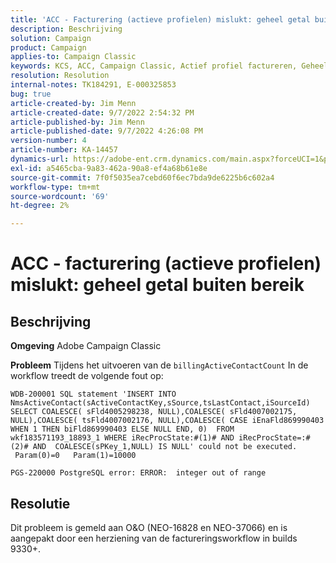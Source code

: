 ```yaml
---
title: 'ACC - Facturering (actieve profielen) mislukt: geheel getal buiten bereik'''
description: Beschrijving
solution: Campaign
product: Campaign
applies-to: Campaign Classic
keywords: KCS, ACC, Campaign Classic, Actief profiel factureren, Geheel getal, buiten bereik
resolution: Resolution
internal-notes: TK184291, E-000325853
bug: true
article-created-by: Jim Menn
article-created-date: 9/7/2022 2:54:32 PM
article-published-by: Jim Menn
article-published-date: 9/7/2022 4:26:08 PM
version-number: 4
article-number: KA-14457
dynamics-url: https://adobe-ent.crm.dynamics.com/main.aspx?forceUCI=1&pagetype=entityrecord&etn=knowledgearticle&id=4147fbf5-bc2e-ed11-9db1-0022480866ad
exl-id: a5465cba-9a83-462a-90a8-ef4a68b61e8e
source-git-commit: 7f0f5035ea7cebd60f6ec7bda9de6225b6c602a4
workflow-type: tm+mt
source-wordcount: '69'
ht-degree: 2%

---
```


# ACC - facturering (actieve profielen) mislukt: geheel getal buiten bereik

## Beschrijving


<b>Omgeving</b>
Adobe Campaign Classic

<b>Probleem</b>
Tijdens het uitvoeren van de `billingActiveContactCount` In de workflow treedt de volgende fout op:


```
WDB-200001 SQL statement 'INSERT INTO NmsActiveContact(sActiveContactKey,sSource,tsLastContact,iSourceId) SELECT COALESCE( sFld4005298238, NULL),COALESCE( sFld4007002175, NULL),COALESCE( tsFld4007002176, NULL),COALESCE( CASE iEnaFld869990403 WHEN 1 THEN biFld869990403 ELSE NULL END, 0)  FROM wkf183571193_18893_1 WHERE iRecProcState:#(1)# AND iRecProcState=:#(2)# AND  COALESCE(sPKey_1,NULL) IS NULL' could not be executed.   Param(0)=0   Param(1)=10000

PGS-220000 PostgreSQL error: ERROR:  integer out of range
```



## Resolutie


Dit probleem is gemeld aan O&amp;O (NEO-16828 en NEO-37066) en is aangepakt door een herziening van de factureringsworkflow in builds 9330+.
